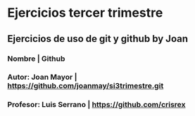 # Ejercicios tercer trimestre
## Ejercicios de uso de git y github by Joan


### Nombre                 | Github
### Autor: Joan Mayor      | https://github.com/joanmay/si3trimestre.git
### Profesor: Luis Serrano | https://github.com/crisrex

